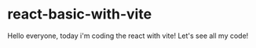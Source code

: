 # react-basic-with-vite

Hello everyone, today i'm coding the react with vite! Let's see all my code!

